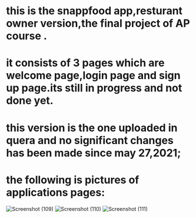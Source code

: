 # this is the snappfood app,resturant owner version,the final project of AP course .
# it consists of 3 pages which are welcome page,login page and sign up page.its still in progress and not done yet.
# this version is the one uploaded in quera and no significant changes has been made since may 27,2021;
# the following is pictures of applications pages:
![Screenshot (109)](https://user-images.githubusercontent.com/79962938/120590596-024d9a00-c450-11eb-83be-99558fc3f639.png)
![Screenshot (110)](https://user-images.githubusercontent.com/79962938/120590600-037ec700-c450-11eb-9c64-1476cee4c241.png)
![Screenshot (111)](https://user-images.githubusercontent.com/79962938/120590605-05488a80-c450-11eb-85a8-66bb64bd8534.png)
